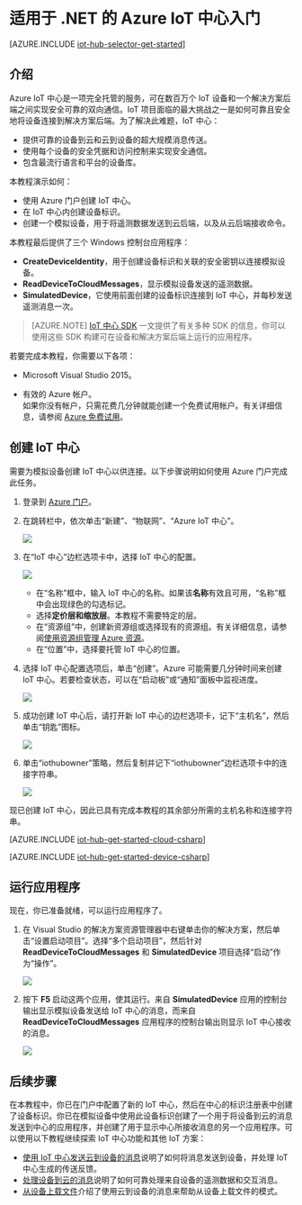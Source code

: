 <properties
	pageTitle="适用于 C# 的 Azure IoT 中心入门 | Microsoft Azure"
	description="遵照本教程开始将 Azure IoT 中心与 C# 配合使用。"
	services="iot-hub"
	documentationCenter=".net"
	authors="dominicbetts"
	manager="timlt"
	editor=""/>

<tags
     ms.service="iot-hub"
     ms.date="12/14/2015"
     wacn.date="03/18/2016"/>

# 适用于 .NET 的 Azure IoT 中心入门

[AZURE.INCLUDE [iot-hub-selector-get-started](../includes/iot-hub-selector-get-started.md)]

## 介绍

Azure IoT 中心是一项完全托管的服务，可在数百万个 IoT 设备和一个解决方案后端之间实现安全可靠的双向通信。IoT 项目面临的最大挑战之一是如何可靠且安全地将设备连接到解决方案后端。为了解决此难题，IoT 中心：

- 提供可靠的设备到云和云到设备的超大规模消息传送。
- 使用每个设备的安全凭据和访问控制来实现安全通信。
- 包含最流行语言和平台的设备库。

本教程演示如何：

- 使用 Azure 门户创建 IoT 中心。
- 在 IoT 中心内创建设备标识。
- 创建一个模拟设备，用于将遥测数据发送到云后端，以及从云后端接收命令。

本教程最后提供了三个 Windows 控制台应用程序：

* **CreateDeviceIdentity**，用于创建设备标识和关联的安全密钥以连接模拟设备。
* **ReadDeviceToCloudMessages**，显示模拟设备发送的遥测数据。
* **SimulatedDevice**，它使用前面创建的设备标识连接到 IoT 中心，并每秒发送遥测消息一次。

> [AZURE.NOTE] [IoT 中心 SDK][lnk-hub-sdks] 一文提供了有关多种 SDK 的信息，你可以使用这些 SDK 构建可在设备和解决方案后端上运行的应用程序。

若要完成本教程，你需要以下各项：

+ Microsoft Visual Studio 2015。

+ 有效的 Azure 帐户。<br/>如果你没有帐户，只需花费几分钟就能创建一个免费试用帐户。有关详细信息，请参阅 [Azure 免费试用][lnk-free-trial]。

## 创建 IoT 中心

需要为模拟设备创建 IoT 中心以供连接。以下步骤说明如何使用 Azure 门户完成此任务。

1. 登录到 [Azure 门户][lnk-portal]。

2. 在跳转栏中，依次单击“新建”、“物联网”、“Azure IoT 中心”。

    ![][1]

3. 在“IoT 中心”边栏选项卡中，选择 IoT 中心的配置。

    ![][2]

    * 在“名称”框中，输入 IoT 中心的名称。如果该**名称**有效且可用，“名称”框中会出现绿色的勾选标记。
    * 选择**定价层和缩放层**。本教程不需要特定的层。
    * 在“资源组”中，创建新资源组或选择现有的资源组。有关详细信息，请参阅[使用资源组管理 Azure 资源][lnk-resource-groups]。
    * 在“位置”中，选择要托管 IoT 中心的位置。  

4. 选择 IoT 中心配置选项后，单击“创建”。Azure 可能需要几分钟时间来创建 IoT 中心。若要检查状态，可以在“启动板”或“通知”面板中监视进度。

    ![][3]

5. 成功创建 IoT 中心后，请打开新 IoT 中心的边栏选项卡，记下“主机名”，然后单击“钥匙”图标。

    ![][4]

6. 单击“iothubowner”策略，然后复制并记下“iothubowner”边栏选项卡中的连接字符串。

    ![][5]

现已创建 IoT 中心，因此已具有完成本教程的其余部分所需的主机名称和连接字符串。

[AZURE.INCLUDE [iot-hub-get-started-cloud-csharp](../includes/iot-hub-get-started-cloud-csharp.md)]


[AZURE.INCLUDE [iot-hub-get-started-device-csharp](../includes/iot-hub-get-started-device-csharp.md)]

## 运行应用程序

现在，你已准备就绪，可以运行应用程序了。

1.	在 Visual Studio 的解决方案资源管理器中右键单击你的解决方案，然后单击“设置启动项目”。选择“多个启动项目”，然后针对 **ReadDeviceToCloudMessages** 和 **SimulatedDevice** 项目选择“启动”作为“操作”。

   	![][41]

2.	按下 **F5** 启动这两个应用，使其运行。来自 **SimulatedDevice** 应用的控制台输出显示模拟设备发送给 IoT 中心的消息，而来自 **ReadDeviceToCloudMessages** 应用程序的控制台输出则显示 IoT 中心接收的消息。

   	![][42]

## 后续步骤

在本教程中，你已在门户中配置了新的 IoT 中心，然后在中心的标识注册表中创建了设备标识。你已在模拟设备中使用此设备标识创建了一个用于将设备到云的消息发送到中心的应用程序，并创建了用于显示中心所接收消息的另一个应用程序。可以使用以下教程继续探索 IoT 中心功能和其他 IoT 方案：

- [使用 IoT 中心发送云到设备的消息][lnk-c2d-tutorial]说明了如何将消息发送到设备，并处理 IoT 中心生成的传送反馈。
- [处理设备到云的消息][lnk-process-d2c-tutorial]说明了如何可靠处理来自设备的遥测数据和交互消息。
- [从设备上载文件][lnk-upload-tutorial]介绍了使用云到设备的消息来帮助从设备上载文件的模式。

<!-- Images. -->
[1]: ./media/iot-hub-csharp-csharp-getstarted/create-iot-hub1.png
[2]: ./media/iot-hub-csharp-csharp-getstarted/create-iot-hub2.png
[3]: ./media/iot-hub-csharp-csharp-getstarted/create-iot-hub3.png
[4]: ./media/iot-hub-csharp-csharp-getstarted/create-iot-hub4.png
[5]: ./media/iot-hub-csharp-csharp-getstarted/create-iot-hub5.png
[41]: ./media/iot-hub-csharp-csharp-getstarted/run-apps1.png
[42]: ./media/iot-hub-csharp-csharp-getstarted/run-apps2.png

<!-- Links -->
[lnk-c2d-tutorial]: /documentation/articles/iot-hub-csharp-csharp-c2d
[lnk-process-d2c-tutorial]: /documentation/articles/iot-hub-csharp-csharp-process-d2c
[lnk-upload-tutorial]: /documentation/articles/iot-hub-csharp-csharp-file-upload

[lnk-hub-sdks]: /documentation/articles/iot-hub-sdks-summary
[lnk-free-trial]: /pricing/1rmb-trial/
[lnk-resource-groups]: /documentation/articles/resource-group-portal
[lnk-portal]: https://manage.windowsazure.cn

<!---HONumber=Mooncake_0307_2016-->